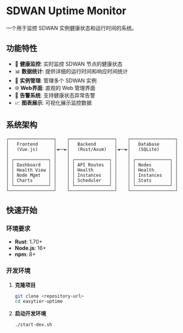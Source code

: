 # SDWAN Uptime Monitor

一个用于监控 SDWAN 实例健康状态和运行时间的系统。

## 功能特性

- 🏥 **健康监控**: 实时监控 SDWAN 节点的健康状态
- 📊 **数据统计**: 提供详细的运行时间和响应时间统计
- 🔧 **实例管理**: 管理多个 SDWAN 实例
- 🌐 **Web界面**: 直观的 Web 管理界面
- 🚨 **告警系统**: 支持健康状态异常告警
- 📈 **图表展示**: 可视化展示监控数据

## 系统架构

```
┌─────────────────┐    ┌─────────────────┐    ┌─────────────────┐
│   Frontend      │    │   Backend       │    │   Database      │
│   (Vue.js)      │◄──►│   (Rust/Axum)   │◄──►│   (SQLite)      │
│                 │    │                 │    │                 │
│ ┌─────────────┐ │    │ ┌─────────────┐ │    │ ┌─────────────┐ │
│ │ Dashboard   │ │    │ │ API Routes  │ │    │ │ Nodes       │ │
│ │ Health View │ │    │ │ Health      │ │    │ │ Health      │ │
│ │ Node Mgmt   │ │    │ │ Instances   │ │    │ │ Instances   │ │
│ │ Charts      │ │    │ │ Scheduler   │ │    │ │ Stats       │ │
│ └─────────────┘ │    │ └─────────────┘ │    │ └─────────────┘ │
└─────────────────┘    └─────────────────┘    └─────────────────┘
```

## 快速开始

### 环境要求

- **Rust**: 1.70+
- **Node.js**: 16+
- **npm**: 8+

### 开发环境

1. **克隆项目**
   ```bash
   git clone <repository-url>
   cd easytier-uptime
   ```

2. **启动开发环境**
   ```bash
   ./start-dev.sh
   ```